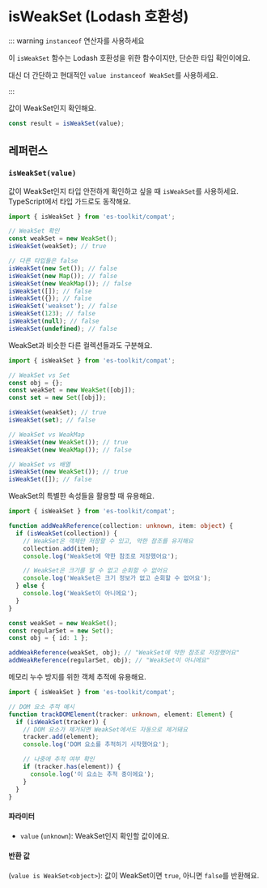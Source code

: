 # isWeakSet (Lodash 호환성)

::: warning `instanceof` 연산자를 사용하세요

이 `isWeakSet` 함수는 Lodash 호환성을 위한 함수이지만, 단순한 타입 확인이에요.

대신 더 간단하고 현대적인 `value instanceof WeakSet`를 사용하세요.

:::

값이 WeakSet인지 확인해요.

```typescript
const result = isWeakSet(value);
```

## 레퍼런스

### `isWeakSet(value)`

값이 WeakSet인지 타입 안전하게 확인하고 싶을 때 `isWeakSet`를 사용하세요. TypeScript에서 타입 가드로도 동작해요.

```typescript
import { isWeakSet } from 'es-toolkit/compat';

// WeakSet 확인
const weakSet = new WeakSet();
isWeakSet(weakSet); // true

// 다른 타입들은 false
isWeakSet(new Set()); // false
isWeakSet(new Map()); // false
isWeakSet(new WeakMap()); // false
isWeakSet([]); // false
isWeakSet({}); // false
isWeakSet('weakset'); // false
isWeakSet(123); // false
isWeakSet(null); // false
isWeakSet(undefined); // false
```

WeakSet과 비슷한 다른 컬렉션들과도 구분해요.

```typescript
import { isWeakSet } from 'es-toolkit/compat';

// WeakSet vs Set
const obj = {};
const weakSet = new WeakSet([obj]);
const set = new Set([obj]);

isWeakSet(weakSet); // true
isWeakSet(set); // false

// WeakSet vs WeakMap
isWeakSet(new WeakSet()); // true
isWeakSet(new WeakMap()); // false

// WeakSet vs 배열
isWeakSet(new WeakSet()); // true
isWeakSet([]); // false
```

WeakSet의 특별한 속성들을 활용할 때 유용해요.

```typescript
import { isWeakSet } from 'es-toolkit/compat';

function addWeakReference(collection: unknown, item: object) {
  if (isWeakSet(collection)) {
    // WeakSet은 객체만 저장할 수 있고, 약한 참조를 유지해요
    collection.add(item);
    console.log('WeakSet에 약한 참조로 저장했어요');

    // WeakSet은 크기를 알 수 없고 순회할 수 없어요
    console.log('WeakSet은 크기 정보가 없고 순회할 수 없어요');
  } else {
    console.log('WeakSet이 아니에요');
  }
}

const weakSet = new WeakSet();
const regularSet = new Set();
const obj = { id: 1 };

addWeakReference(weakSet, obj); // "WeakSet에 약한 참조로 저장했어요"
addWeakReference(regularSet, obj); // "WeakSet이 아니에요"
```

메모리 누수 방지를 위한 객체 추적에 유용해요.

```typescript
import { isWeakSet } from 'es-toolkit/compat';

// DOM 요소 추적 예시
function trackDOMElement(tracker: unknown, element: Element) {
  if (isWeakSet(tracker)) {
    // DOM 요소가 제거되면 WeakSet에서도 자동으로 제거돼요
    tracker.add(element);
    console.log('DOM 요소를 추적하기 시작했어요');

    // 나중에 추적 여부 확인
    if (tracker.has(element)) {
      console.log('이 요소는 추적 중이에요');
    }
  }
}
```

#### 파라미터

- `value` (`unknown`): WeakSet인지 확인할 값이에요.

#### 반환 값

(`value is WeakSet<object>`): 값이 WeakSet이면 `true`, 아니면 `false`를 반환해요.

